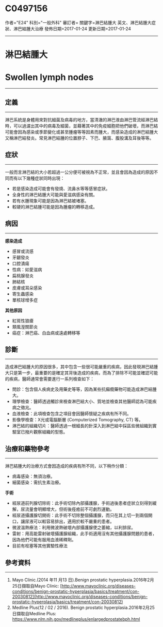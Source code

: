 # C0497156
作者="E24"
科別="一般外科"
審訂者=
關鍵字=淋巴結腫大 英文、淋巴結腫大症狀、淋巴結腫大治療
發佈日期=2017-01-24
更新日期=2017-01-24

----------
# 淋巴結腫大
# Swollen lymph nodes
----------
## 定義
----------

淋巴系統是身體用來對抗細菌及病毒的地方，當清澈的淋巴液由淋巴管流經淋巴結時，可以過濾出其中的病毒及細菌，並藉著其中的免疫細胞把他們破壞，而淋巴結可能會因為感染或季節變化或甚至腫瘤等等因素而腫大，而感染造成的淋巴結腫大又稱淋巴結發炎。常見淋巴結腫的位置脖子、下巴、腋窩、腹股溝及耳後等等。 

## 症狀
----------

一般而言淋巴結的大小若超過一公分便可被視為不正常，並且會因為造成的原因不同而有以下幾種症狀同時出現：

- 若是感染造成可能會有發燒、流鼻水等等感冒症狀。
- 全身性的淋巴結腫大可能與愛滋病感染有關。
- 若有水腫現象可能是因為淋巴結被堵塞。
- 較硬的淋巴結腫可能是因為腫瘤的轉移造成。
## 病因
----------

**感染造成**

- 感冒或流感
- 牙齦發炎
- 口腔潰瘍
- 性病：如愛滋病
- 扁桃腺發炎
- 肺結核
- 皮膚或耳朵感染
- 寄生蟲感染
- 單核球增多症

**其他原因**

- 紅斑性狼瘡
- 類風溼關節炎
- 癌症：淋巴癌、白血病或遠處轉移等
## 診斷
----------

造成淋巴結腫大的原因很多，其中包含一些很可能嚴重的疾病，因此發現淋巴結腫大只是第一步，最重要的是確定其背後造成的疾病，而為了排除不可能並確認可能的疾病，醫師通常會需要進行一系列檢查如下：

- 問診：包含個人疾病史及用藥史等等，因為某些抗癲癇藥物可能造成淋巴結腫大。
- 理學檢查：醫師透過觸診來檢查淋巴結大小、質地並檢查其他醫師認為可能疾病之徵兆。
- 血液檢查：此項檢查包含之項目會因醫師懷疑之疾病有所不同。
- 影像學檢查：X光或電腦斷層 (Computerized Tomography, CT) 等。
- 淋巴結的組織切片：醫師透過一根細長的針深入到淋巴結中採區些微組織到實驗室已撥片觀察組織的型態。
## 治療和藥物參考
----------

淋巴結腫大的治療方式會因造成的疾病有所不同，以下稍作分類：

- 病毒感染：無須治療。
- 細菌感染：需抗生素治療。

**手術**

- 經尿道前列腺切除術：此手術切除內部攝護腺，手術過後患者症狀立刻得到緩解，尿流量會明顯增大，但術後痊癒前不可劇烈運動。
- 經尿道攝護腺切開術：此手術不切除整個攝護腺，而只在其上切一到兩個開口，讓尿液可以較容易排出，適用於較不嚴重的患者。
- 微波溫熱療法：利用微波熱破壞內部攝護腺使之萎縮，以利排尿。
- 雷射：用高能雷射破壞攝護腺組織，此手術適用沒有其他攝護腺問題的患者，因為他們可能有服用血液稀釋劑。
- 目前有栓塞等其他實驗性療法
## 參考資料
----------
1. Mayo Clinic.(2014 年11 月13 日).Benign prostatic hyperplasia.2016年2月25日擷取自Mayo Clinic: 
  [http://www.mayoclinic.org/diseases-conditions/benign-prostatic-hyperplasia/basics/treatment/con-20030812](http://www.mayoclinic.org/diseases-conditions/benign-prostatic-hyperplasia/basics/treatment/con-20030812)
2. Medline Plus(12 / 02 / 2016). Benign prostatic hyperplasia.2016年2月25日擷取自Medline Plus:
  https://www.nlm.nih.gov/medlineplus/enlargedprostatebph.html

